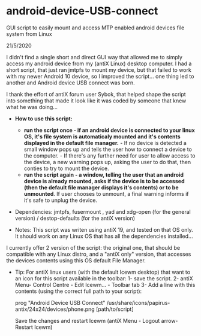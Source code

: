 # android-device-USB-connect

GUI script to easily mount and access MTP enabled android devices file system from Linux

21/5/2020

I didn't find a single short and direct GUI way that allowed me to simply access my android device from my (antiX Linux) desktop computer. I had a short script, that just ran jmtpfs to mount my device, but that failed to work with my newer Android 10 device, so I improved the script... one thing led to another and Android device USB connect was born.

I thank the effort of antiX forum user Sybok, that helped shape the script into something that made it look like it was coded by someone that knew what he was doing...

- **How to use this script:**

    - **run the script once - if an android device is connected to your linux OS, it's file system is automaticaly mounted and it's contents displayed in the default file manager.**
            - If no device is detected a small window pops up and tells the user how to connect a device to the computer.
            - If there's any further need for user to allow access to the device, a new warning pops up, asking the user to do that, then conties to try to mount the device.
    - **run the script again - a window, telling the user that an android device is already mounted, asks if the device is to be accessed (then the default file manager displays it's contents) or to be unmounted**. If user chooses to unmount, a final warning informs if it's safe to unplug the device.
 
 * Dependencies:
  jmtpfs, fusermount ,  yad and xdg-open (for the general version) / destop-defaults (for the antiX version)
  
 * Notes:
  This script was writen using antiX 19, and tested on that OS only. It should work on any Linux OS that has all the dependencies installed...
  
  I currently offer 2 version of the script: the original one, that should be compatible with any Linux distro, and a "antiX only" version, that accesses the devices contents using this OS default File Manager.
  
  * Tip: For antiX linux users (with the default Icewm desktop) that want to an icon for this script available in the toolbar:
   1- save the script.
   2- antiX Menu- Control Centre - Edit Icewm... - Toolbar tab
   3- Add a line with this contents (using the correct full path to your script):
        
    prog "Android Device USB Connect" /usr/share/icons/papirus-antix/24x24/devices/phone.png [path/to/script]
    
    Save the changes and restart Icewm (antiX Menu - Logout arrow- Restart Icewm)
  
  
  
 
 
